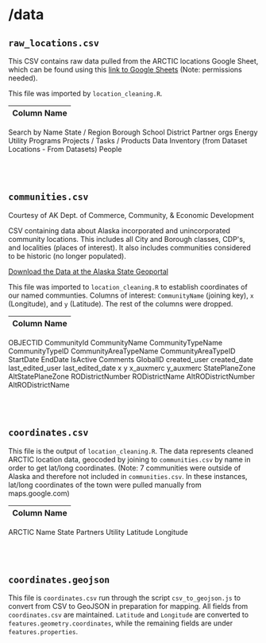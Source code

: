 # /data

## `raw_locations.csv`
This CSV contains raw data pulled from the ARCTIC locations Google Sheet, which can be found using this [link to Google Sheets](https://docs.google.com/spreadsheets/d/1Gaj0-5pk5Q5kBVbD-5Gz2AjE6XbgHS1akB0kegIu3wE) (Note: permissions needed).

This file was imported by `location_cleaning.R`.

| Column Name |
|-------|
Search by
Name
State / Region
Borough
School District
Partner orgs
Energy Utility
Programs
Projects / Tasks / Products
Data Inventory (from Dataset Locations - From Datasets)
People

<br>
<br>

## `communities.csv`

Courtesy of AK Dept. of Commerce, Community, & Economic Development

CSV containing data about Alaska incorporated and unincorporated community locations. This includes all City and Borough classes, CDP's, and localities (places of interest). It also includes communities considered to be historic (no longer populated).

[Download the Data at the Alaska State Geoportal](https://gis.data.alaska.gov/datasets/DCCED::communities-incorporated-and-unincorporated-cities-boroughs-cdps-localities/about)

This file was imported to `location_cleaning.R` to establish coordinates of our named communties. Columns of interest: `CommunityName` (joining key), `x` (Longitude), and `y` (Latitude). The rest of the columns were dropped. 

| Column Name |
|-------------|
OBJECTID 
CommunityId 
CommunityName 
CommunityTypeName 
CommunityTypeID 
CommunityAreaTypeName 
CommunityAreaTypeID 
StartDate 
EndDate 
IsActive 
Comments 
GlobalID 
created_user 
created_date 
last_edited_user 
last_edited_date 
x 
y 
x_auxmerc 
y_auxmerc 
StatePlaneZone 
AltStatePlaneZone 
RODistrictNumber 
RODistrictName 
AltRODistrictNumber 
AltRODistrictName

<br>
<br>

## `coordinates.csv`
This file is the output of `location_cleaning.R`. The data represents cleaned ARCTIC location data, geocoded by joining to `communities.csv` by name in order to get lat/long coordinates. (Note: 7 communities were outside of Alaska and therefore not included in `communities.csv`. In these instances, lat/long coordinates of the town were pulled manually from maps.google.com) 

| Column Name |
|-------------|
ARCTIC 
Name 
State
Partners 
Utility 
Latitude 
Longitude

<br>
<br>

## `coordinates.geojson`
This file is `coordinates.csv` run through the script `csv_to_geojson.js` to convert from CSV to GeoJSON in preparation for mapping. All fields from `coordinates.csv` are maintained. `Latitude` and `Longitude` are converted to `features.geometry.coordinates`, while the remaining fields are under `features.properties`. 
